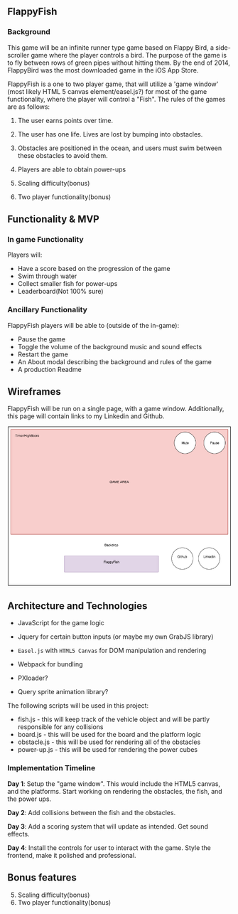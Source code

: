 ## FlappyFish

### Background

This game will be an infinite runner type game based on Flappy Bird, a side-scroller game where the player controls a bird. The purpose of the game is to fly between rows of green pipes without hitting them. By the end of 2014, FlappyBird was the most downloaded game in the iOS App Store.

FlappyFish is a one to two player game, that will utilize a 'game window' (most likely HTML 5 canvas element/easel.js?) for most of the game functionality, where the player will control a "Fish". The rules of the games are as follows:

1. The user earns points over time.
2. The user has one life. Lives are lost by bumping into obstacles.
3. Obstacles are positioned in the ocean, and users must swim between these obstacles to avoid them.
4. Players are able to obtain power-ups

5. Scaling difficulty(bonus)
6. Two player functionality(bonus)

## Functionality & MVP  

### In game Functionality
Players will:

- Have a score based on the progression of the game
- Swim through water
- Collect smaller fish for power-ups
- Leaderboard(Not 100% sure)

### Ancillary Functionality
FlappyFish players will be able to (outside of the in-game):

- Pause the game
- Toggle the volume of the background music and sound effects
- Restart the game
- An About modal describing the background and rules of the game
- A production Readme

## Wireframes
FlappyFish will be run on a single page, with a game window. Additionally, this page will contain links to my Linkedin and Github.

![Wireframe for FlappyFish](./Wireframe-Main.png)

## Architecture and Technologies

- JavaScript for the game logic
- Jquery for certain button inputs (or maybe my own GrabJS library)
- `Easel.js` with `HTML5 Canvas` for DOM manipulation and rendering
- Webpack for bundling

- PXloader?
- Query sprite animation library?

The following scripts will be used in this project:
- fish.js - this will keep track of the vehicle object and will be partly responsible for any collisions
- board.js - this will be used for the board and the platform logic
- obstacle.js - this will be used for rendering all of the obstacles
- power-up.js - this will be used for rendering the power cubes


### Implementation Timeline

**Day 1**:
Setup the "game window". This would include the HTML5 canvas, and the platforms. Start working on rendering the obstacles, the fish, and the power ups.

**Day 2**:
Add collisions between the fish and the obstacles.

**Day 3**:
Add a scoring system that will update as intended. Get sound effects.

**Day 4**:
Install the controls for user to interact with the game. Style the frontend, make it polished and professional.

## Bonus features

5. Scaling difficulty(bonus)
6. Two player functionality(bonus)
